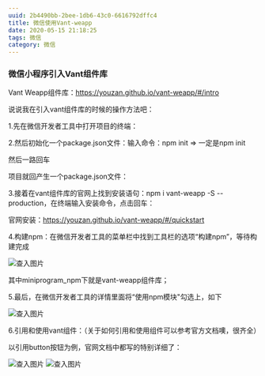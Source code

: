 ```yaml
---
uuid: 2b4490bb-2bee-1db6-43c0-6616792dffc4
title: 微信使用Vant-weapp
date: 2020-05-15 21:18:25
tags: 微信
category: 微信
---
```

### 微信小程序引入Vant组件库
Vant Weapp组件库：https://youzan.github.io/vant-weapp/#/intro

说说我在引入vant组件库的时候的操作方法吧：

1.先在微信开发者工具中打开项目的终端：

2.然后初始化一个package.json文件：输入命令：npm init  => 一定是npm init

然后一路回车

项目就回产生一个package.json文件：

3.接着在vant组件库的官网上找到安装语句：npm i vant-weapp -S --production，在终端输入安装命令，点击回车：

官网安装：https://youzan.github.io/vant-weapp/#/quickstart

4.构建npm：在微信开发者工具的菜单栏中找到工具栏的选项“构建npm”，等待构建完成

![查入图片](/01.webp)

其中miniprogram_npm下就是vant-weapp组件库；

5.最后，在微信开发者工具的详情里面将“使用npm模块"勾选上，如下

![查入图片](/02.webp)

6.引用和使用vant组件：（关于如何引用和使用组件可以参考官方文档噢，很齐全）

以引用button按钮为例，官网文档中都写的特别详细了：

![查入图片](/03.webp)
![查入图片](/04.webp)

